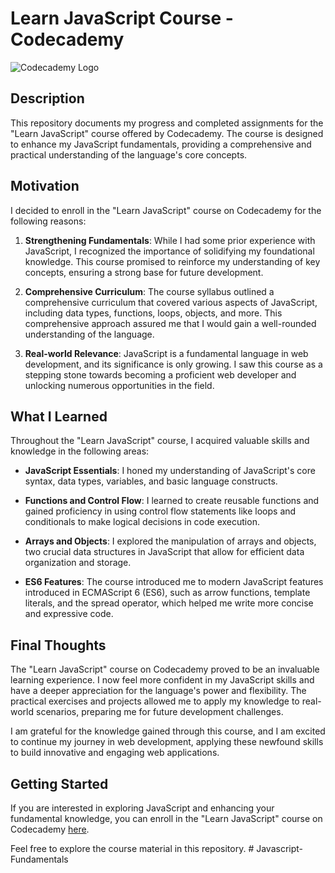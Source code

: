 # Learn JavaScript Course - Codecademy

![Codecademy Logo](https://content.codecademy.com/courses/learn-javascript-introduction-introduction-to-javascript/JS_graphic.svg)

## Description
This repository documents my progress and completed assignments for the "Learn JavaScript" course offered by Codecademy. The course is designed to enhance my JavaScript fundamentals, providing a comprehensive and practical understanding of the language's core concepts.

## Motivation
I decided to enroll in the "Learn JavaScript" course on Codecademy for the following reasons:

1. **Strengthening Fundamentals**: While I had some prior experience with JavaScript, I recognized the importance of solidifying my foundational knowledge. This course promised to reinforce my understanding of key concepts, ensuring a strong base for future development.

3. **Comprehensive Curriculum**: The course syllabus outlined a comprehensive curriculum that covered various aspects of JavaScript, including data types, functions, loops, objects, and more. This comprehensive approach assured me that I would gain a well-rounded understanding of the language.

4. **Real-world Relevance**: JavaScript is a fundamental language in web development, and its significance is only growing. I saw this course as a stepping stone towards becoming a proficient web developer and unlocking numerous opportunities in the field.

## What I Learned
Throughout the "Learn JavaScript" course, I acquired valuable skills and knowledge in the following areas:

- **JavaScript Essentials**: I honed my understanding of JavaScript's core syntax, data types, variables, and basic language constructs.

- **Functions and Control Flow**: I learned to create reusable functions and gained proficiency in using control flow statements like loops and conditionals to make logical decisions in code execution.

- **Arrays and Objects**: I explored the manipulation of arrays and objects, two crucial data structures in JavaScript that allow for efficient data organization and storage.

- **ES6 Features**: The course introduced me to modern JavaScript features introduced in ECMAScript 6 (ES6), such as arrow functions, template literals, and the spread operator, which helped me write more concise and expressive code.

## Final Thoughts
The "Learn JavaScript" course on Codecademy proved to be an invaluable learning experience. I now feel more confident in my JavaScript skills and have a deeper appreciation for the language's power and flexibility. The practical exercises and projects allowed me to apply my knowledge to real-world scenarios, preparing me for future development challenges.

I am grateful for the knowledge gained through this course, and I am excited to continue my journey in web development, applying these newfound skills to build innovative and engaging web applications.

## Getting Started
If you are interested in exploring JavaScript and enhancing your fundamental knowledge, you can enroll in the "Learn JavaScript" course on Codecademy [here](https://www.codecademy.com/learn/introduction-to-javascript).

Feel free to explore the course material in this repository.
#   J a v a s c r i p t - F u n d a m e n t a l s  
 